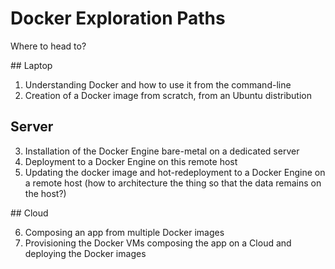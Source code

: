 # Docker Exploration Paths

Where to head to?

## Laptop

1. Understanding Docker and how to use it from the command-line
2. Creation of a Docker image from scratch, from an Ubuntu distribution

## Server

3. Installation of the Docker Engine bare-metal on a dedicated server
4. Deployment to a Docker Engine on this remote host
5. Updating the docker image and hot-redeployment to a Docker Engine on a remote host (how to architecture the thing so that the data remains on the host?)

## Cloud

6. Composing an app from multiple Docker images
7. Provisioning the Docker VMs composing the app on a Cloud and deploying the Docker images
